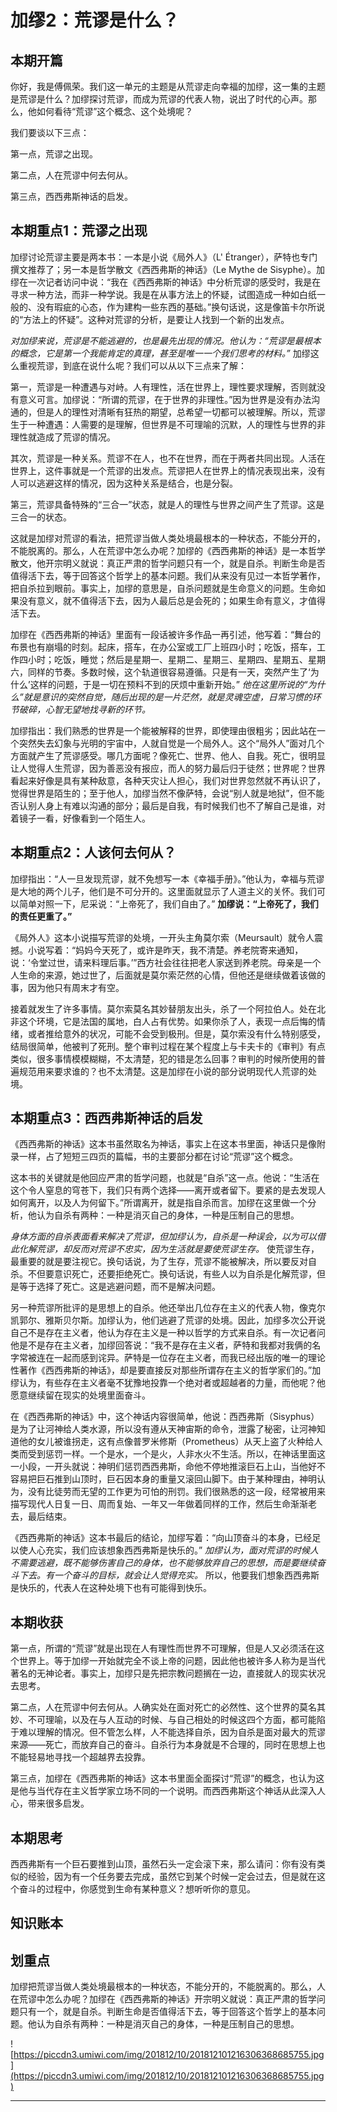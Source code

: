 # 加缪2：荒谬是什么？

## 本期开篇

你好，我是傅佩荣。我们这一单元的主题是从荒谬走向幸福的加缪，这一集的主题是荒谬是什么？加缪探讨荒谬，而成为荒谬的代表人物，说出了时代的心声。那么，他如何看待“荒谬”这个概念、这个处境呢？

我们要谈以下三点：

第一点，荒谬之出现。

第二点，人在荒谬中何去何从。

第三点，西西弗斯神话的启发。

## 本期重点1：荒谬之出现

加缪讨论荒谬主要是两本书：一本是小说《局外人》（L' Étranger），萨特也专门撰文推荐了；另一本是哲学散文《西西弗斯的神话》（Le Mythe de Sisyphe）。加缪在一次记者访问中说：“我在《西西弗斯的神话》中分析荒谬的感受时，我是在寻求一种方法，而非一种学说。我是在从事方法上的怀疑，试图造成一种如白纸一般的、没有瑕疵的心态，作为建构一些东西的基础。”换句话说，这是像笛卡尔所说的“方法上的怀疑”。这种对荒谬的分析，是要让人找到一个新的出发点。

 *对加缪来说，荒谬是不能逃避的，也是最先出现的情况。他认为：“荒谬是最根本的概念，它是第一个我能肯定的真理，甚至是唯一一个我们思考的材料。”* 加缪这么重视荒谬，到底在说什么呢？我们可以从以下三点来了解：

第一，荒谬是一种遭遇与对峙。人有理性，活在世界上，理性要求理解，否则就没有意义可言。加缪说：“所谓的荒谬，在于世界的非理性。”因为世界是没有办法沟通的，但是人的理性对清晰有狂热的期望，总希望一切都可以被理解。所以，荒谬生于一种遭遇：人需要的是理解，但世界是不可理喻的沉默，人的理性与世界的非理性就造成了荒谬的情况。

其次，荒谬是一种关系。荒谬不在人，也不在世界，而在于两者共同出现。人活在世界上，这件事就是一个荒谬的出发点。荒谬把人在世界上的情况表现出来，没有人可以逃避这样的情况，因为这种关系是结合，也是分裂。

第三，荒谬具备特殊的“三合一”状态，就是人的理性与世界之间产生了荒谬。这是三合一的状态。

这就是加缪对荒谬的看法，把荒谬当做人类处境最根本的一种状态，不能分开的，不能脱离的。那么，人在荒谬中怎么办呢？加缪的《西西弗斯的神话》是一本哲学散文，他开宗明义就说：真正严肃的哲学问题只有一个，就是自杀。判断生命是否值得活下去，等于回答这个哲学上的基本问题。我们从来没有见过一本哲学著作，把自杀拉到眼前。事实上，加缪的意思是，自杀问题就是生命意义的问题。生命如果没有意义，就不值得活下去，因为人最后总是会死的；如果生命有意义，才值得活下去。

加缪在《西西弗斯的神话》里面有一段话被许多作品一再引述，他写着：“舞台的布景也有崩塌的时刻。起床，搭车，在办公室或工厂上班四小时；吃饭，搭车，工作四小时；吃饭，睡觉；然后是星期一、星期二、星期三、星期四、星期五、星期六，同样的节奏。多数时候，这个轨道很容易遵循。只是有一天，突然产生了‘为什么’这样的问题，于是一切在预料不到的厌烦中重新开始。” *他在这里所说的“为什么”就是意识的突然自觉，随后出现的是一片茫然，就是灵魂空虚，日常习惯的环节破碎，心智无望地找寻新的环节。*

加缪指出：我们熟悉的世界是一个能被解释的世界，即使理由很粗劣；因此站在一个突然失去幻象与光明的宇宙中，人就自觉是一个局外人。这个“局外人”面对几个方面就产生了荒谬感受。哪几方面呢？像死亡、世界、他人、自我。死亡，很明显让人觉得人生荒谬，因为善恶没有报应，而人的努力最后归于徒然；世界呢？世界看起来好像是具有某种敌意，各种天灾让人担心，我们对世界忽然就不再认识了，觉得世界是陌生的；至于他人，加缪当然不像萨特，会说“别人就是地狱”，但不能否认别人身上有难以沟通的部分；最后是自我，有时候我们也不了解自己是谁，对着镜子一看，好像看到一个陌生人。

## 本期重点2：人该何去何从？

加缪指出：“人一旦发现荒谬，就不免想写一本《幸福手册》。”他认为，幸福与荒谬是大地的两个儿子，他们是不可分开的。这里面就显示了人道主义的关怀。我们可以简单对照一下，尼采说：“上帝死了，我们自由了。” **加缪说：“上帝死了，我们的责任更重了。”**

《局外人》这本小说描写荒谬的处境，一开头主角莫尔索（Meursault）就令人震撼。小说写着：“妈妈今天死了，或许是昨天，我不清楚。养老院寄来通知，说：‘令堂过世，请来料理后事。’”西方社会往往把老人家送到养老院。母亲是一个人生命的来源，她过世了，后面就是莫尔索茫然的心情，但他还是继续做着该做的事，因为他只有周末才有空。

接着就发生了许多事情。莫尔索莫名其妙替朋友出头，杀了一个阿拉伯人。处在北非这个环境，它是法国的属地，白人占有优势。如果你杀了人，表现一点后悔的情绪，或者推给意外的状况，可能不会受到极刑。但是，莫尔索没有什么特别感受，结局很简单，他被判了死刑。整个审判过程在某个程度上与卡夫卡的《审判》有点类似，很多事情模模糊糊，不太清楚，犯的错是怎么回事？审判的时候所使用的普遍规范用来要求谁的？也不太清楚。这是加缪在小说的部分说明现代人荒谬的处境。

## 本期重点3：西西弗斯神话的启发

《西西弗斯的神话》这本书虽然取名为神话，事实上在这本书里面，神话只是像附录一样，占了短短三四页的篇幅，书的主要部分都在讨论“荒谬”这个概念。

这本书的关键就是他回应严肃的哲学问题，也就是“自杀”这一点。他说：“生活在这个令人窒息的穹苍下，我们只有两个选择——离开或者留下。要紧的是去发现人如何离开，以及人为何留下。”所谓离开，就是指自杀而言。加缪在这里做一个分析，他认为自杀有两种：一种是消灭自己的身体，一种是压制自己的思想。

 *身体方面的自杀表面看来解决了荒谬，但加缪认为，自杀是一种误会，以为可以借此化解荒谬，却反而对荒谬不忠实，因为生活就是要使荒谬生存。* 使荒谬生存，最重要的就是要注视它。换句话说，为了生存，荒谬不能被解决，所以要反对自杀。不但要意识死亡，还要拒绝死亡。换句话说，有些人以为自杀是化解荒谬，但是等于选择了死亡。这是逃避问题，而不是解决问题。

另一种荒谬所批评的是思想上的自杀。他还举出几位存在主义的代表人物，像克尔凯郭尔、雅斯贝尔斯。加缪认为，他们逃避了荒谬的处境。因此，加缪多次公开说自己不是存在主义者，他认为存在主义是一种以哲学的方式来自杀。有一次记者问他是不是存在主义者，加缪回答说：“我不是存在主义者，萨特和我都对我俩的名字常被连在一起而感到诧异。萨特是一位存在主义者，而我已经出版的唯一的理论性著作《西西弗斯的神话》，却是要直接反对那些所谓存在主义的哲学家们的。”加缪认为，有些存在主义者毫不犹豫地投靠一个绝对者或超越者的力量，而他呢？他愿意继续留在现实的处境里面奋斗。

在《西西弗斯的神话》中，这个神话内容很简单，他说：西西弗斯（Sisyphus）是为了让河神给人类水源，所以没有遵从天神宙斯的命令，泄露了秘密，让河神知道他的女儿被谁拐走，这有点像普罗米修斯（Prometheus）从天上盗了火种给人类而受到惩罚一样。一个是水，一个是火，人非水火不生活。所以，在神话里面这一小段，一开头就说：神明们惩罚西西弗斯，命他不停地推滚巨石上山，当他好不容易把巨石推到山顶时，巨石因本身的重量又滚回山脚下。由于某种理由，神明认为，没有比徒劳而无望的工作更为可怕的刑罚。我们很熟悉的这一段，经常被用来描写现代人日复一日、周而复始、一年又一年做着同样的工作，然后生命渐渐老去，最后结束。

《西西弗斯的神话》这本书最后的结论，加缪写着：“向山顶奋斗的本身，已经足以使人心充实，我们应该想象西西弗斯是快乐的。” *加缪认为，面对荒谬的时候人不需要逃避，既不能够伤害自己的身体，也不能够放弃自己的思想，而是要继续奋斗下去。有一个奋斗的目标，就会让人觉得充实。* 所以，他要我们想象西西弗斯是快乐的，代表人在这种处境下也有可能得到快乐。

## 本期收获

第一点，所谓的“荒谬”就是出现在人有理性而世界不可理解，但是人又必须活在这个世界上。等于加缪一开始就完全不谈上帝的问题，因此他也被许多人称为是当代著名的无神论者。事实上，加缪只是先把宗教问题搁在一边，直接就人的现实状况去思考。

第二点，人在荒谬中何去何从。人确实处在面对死亡的必然性、这个世界的莫名其妙、不可理喻，以及在与人互动的时候、与自己相处的时候这四个方面，都可能陷于难以理解的情况。但不管怎么样，人不能选择自杀，因为自杀是面对最大的荒谬来源——死亡，而放弃自己的奋斗。自杀行为本身就是不合理的，同时在思想上也不能轻易地寻找一个超越界去投靠。

第三点，加缪在《西西弗斯的神话》这本书里面全面探讨“荒谬”的概念，也认为这是他与当代存在主义哲学家立场不同的一个说明。而西西弗斯这个神话从此深入人心，带来很多启发。

## 本期思考

西西弗斯有一个巨石要推到山顶，虽然石头一定会滚下来，那么请问：你有没有类似的经验，因为有一个任务要去完成，虽然它到某个时候一定会过去，但是就在这个奋斗的过程中，你感觉到生命有某种意义？想听听你的意见。

## 知识账本

## 划重点

加缪把荒谬当做人类处境最根本的一种状态，不能分开的，不能脱离的。那么，人在荒谬中怎么办呢？加缪在《西西弗斯的神话》开宗明义就说：真正严肃的哲学问题只有一个，就是自杀。判断生命是否值得活下去，等于回答这个哲学上的基本问题。他认为自杀有两种：一种是消灭自己的身体，一种是压制自己的思想。

![https://piccdn3.umiwi.com/img/201812/10/201812101216306368685755.jpg](https://piccdn3.umiwi.com/img/201812/10/201812101216306368685755.jpg)

---
